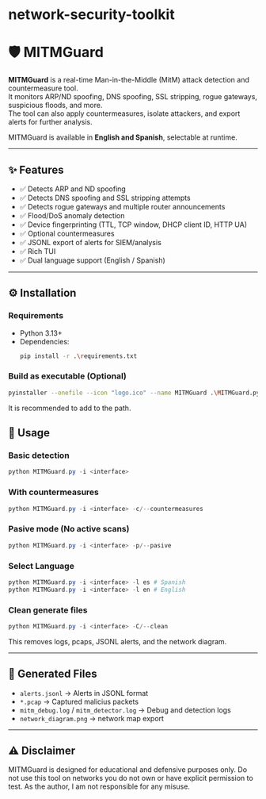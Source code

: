 # network-security-toolkit

# 🛡️ MITMGuard

**MITMGuard** is a real-time Man-in-the-Middle (MitM) attack detection and countermeasure tool.  
It monitors ARP/ND spoofing, DNS spoofing, SSL stripping, rogue gateways, suspicious floods, and more.  
The tool can also apply countermeasures, isolate attackers, and export alerts for further analysis.  

MITMGuard is available in **English and Spanish**, selectable at runtime.

---

## ✨ Features

- ✅ Detects ARP and ND spoofing  
- ✅ Detects DNS spoofing and SSL stripping attempts  
- ✅ Detects rogue gateways and multiple router announcements  
- ✅ Flood/DoS anomaly detection  
- ✅ Device fingerprinting (TTL, TCP window, DHCP client ID, HTTP UA)  
- ✅ Optional countermeasures
- ✅ JSONL export of alerts for SIEM/analysis  
- ✅ Rich TUI
- ✅ Dual language support (English / Spanish)  

---

## ⚙️ Installation

### Requirements
- Python 3.13+  
- Dependencies:  
  ```bash
  pip install -r .\requirements.txt
  ```

### Build as executable (Optional)
```bash
pyinstaller --onefile --icon "logo.ico" --name MITMGuard .\MITMGuard.py --add-data "MITMGuard_Spanish.py;." --add-data "MITMGuard_English.py;." --add-data "logo.ico;." --hidden-import "keyboard" --hidden-import "requests" --hidden-import "colorama" --hidden-import "rich" --hidden-import "scapy" --hidden-import "matplotlib" --hidden-import "networkx" --hidden-import "scapy.all" --hidden-import "dnspython" --hidden-import "dns" --hidden-import "dns.resolver" --add-data "tracker_domains.txt;."
```
It is recommended to add to the path.

## 🚀 Usage

### Basic detection
```PowerShell
python MITMGuard.py -i <interface>
```

### With countermeasures
```PowerShell
python MITMGuard.py -i <interface> -c/--countermeasures
```

### Pasive mode (No active scans)
```PowerShell
python MITMGuard.py -i <interface> -p/--pasive
```

### Select Language
```PowerShell
python MITMGuard.py -i <interface> -l es # Spanish
python MITMGuard.py -i <interface> -l en # English
```

### Clean generate files
```PowerShell
python MITMGuard.py -i <interface> -C/--clean
```
This removes logs, pcaps, JSONL alerts, and the network diagram.

---

## 📂 Generated Files
* `alerts.jsonl` -> Alerts in JSONL format
* `*.pcap` -> Captured malicius packets
* `mitm_debug.log` / `mitm_detector.log` -> Debug and detection logs
* `network_diagram.png` -> network map export

---

## ⚠️ Disclaimer

MITMGuard is designed for educational and defensive purposes only.
Do not use this tool on networks you do not own or have explicit permission to test.
As the author, I am not responsible for any misuse.
